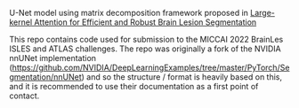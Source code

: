 U-Net model using matrix decomposition framework proposed in [Large-kernel Attention for Efficient and Robust Brain Lesion Segmentation](https://arxiv.org/abs/2308.07251)

This repo contains code used for submission to the MICCAI 2022 BrainLes ISLES and ATLAS challenges. The repo was originally a fork of the NVIDIA nnUNet implementation (https://github.com/NVIDIA/DeepLearningExamples/tree/master/PyTorch/Segmentation/nnUNet) and so the structure / format is heavily based on this, and it is recommended to use their documentation as a first point of contact.
